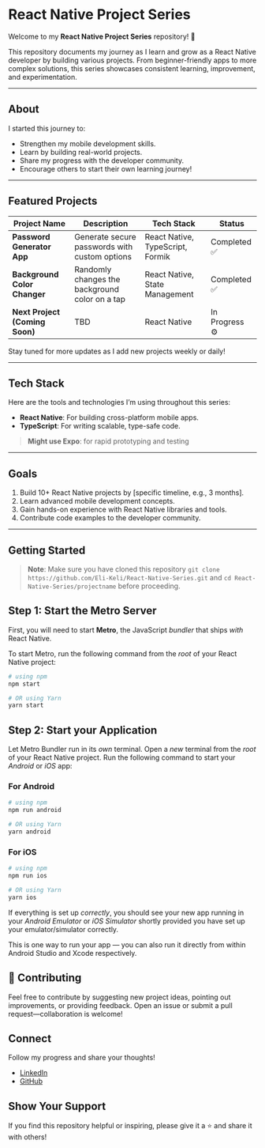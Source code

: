 #  React Native Project Series  

Welcome to my **React Native Project Series** repository! 🎉  

This repository documents my journey as I learn and grow as a React Native developer by building various projects. From beginner-friendly apps to more complex solutions, this series showcases consistent learning, improvement, and experimentation.  

---

## About  

I started this journey to:  
- Strengthen my mobile development skills.  
- Learn by building real-world projects.  
- Share my progress with the developer community.  
- Encourage others to start their own learning journey!  

---

## Featured Projects  

| Project Name              | Description                                   | Tech Stack                     | Status       |  
|---------------------------|-----------------------------------------------|--------------------------------|--------------|  
| **Password Generator App** | Generate secure passwords with custom options | React Native, TypeScript, Formik | Completed ✅ |
| **Background Color Changer** | Randomly changes the background color on a tap | React Native, State Management   | Completed ✅ |   
| **Next Project (Coming Soon)** | TBD                                         | React Native                  | In Progress ⚙️ |  

Stay tuned for more updates as I add new projects weekly or daily!  

---

## Tech Stack  

Here are the tools and technologies I’m using throughout this series:  
- **React Native**: For building cross-platform mobile apps.  
- **TypeScript**: For writing scalable, type-safe code.
>**Might use Expo**: for rapid prototyping and testing

---

## Goals  

1. Build 10+ React Native projects by [specific timeline, e.g., 3 months].  
2. Learn advanced mobile development concepts.  
3. Gain hands-on experience with React Native libraries and tools.  
4. Contribute code examples to the developer community.  

---

## Getting Started

>**Note**: Make sure you have cloned this repository ```git clone https://github.com/Eli-Keli/React-Native-Series.git``` and ```cd React-Native-Series/projectname``` before proceeding.

## Step 1: Start the Metro Server

First, you will need to start **Metro**, the JavaScript _bundler_ that ships _with_ React Native.

To start Metro, run the following command from the _root_ of your React Native project:

```bash
# using npm
npm start

# OR using Yarn
yarn start
```

## Step 2: Start your Application

Let Metro Bundler run in its _own_ terminal. Open a _new_ terminal from the _root_ of your React Native project. Run the following command to start your _Android_ or _iOS_ app:

### For Android

```bash
# using npm
npm run android

# OR using Yarn
yarn android
```

### For iOS

```bash
# using npm
npm run ios

# OR using Yarn
yarn ios
```

If everything is set up _correctly_, you should see your new app running in your _Android Emulator_ or _iOS Simulator_ shortly provided you have set up your emulator/simulator correctly.

This is one way to run your app — you can also run it directly from within Android Studio and Xcode respectively.

## 🌱 Contributing
Feel free to contribute by suggesting new project ideas, pointing out improvements, or providing feedback. Open an issue or submit a pull request—collaboration is welcome!

## Connect
Follow my progress and share your thoughts!

- [LinkedIn](https://www.linkedin.com/in/eli-keli/)
- [GitHub](https://github.com/Eli-Keli)

## Show Your Support
If you find this repository helpful or inspiring, please give it a ⭐ and share it with others!



